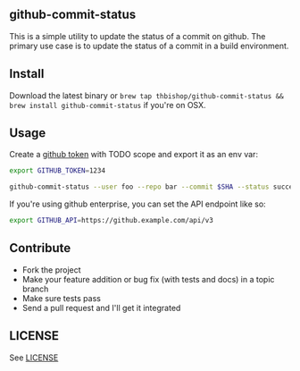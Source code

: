 ## github-commit-status

This is a simple utility to update the status of a commit on github. The
primary use case is to update the status of a commit in a build environment.

## Install

Download the latest binary or
`brew tap thbishop/github-commit-status && brew install github-commit-status`
if you're on OSX.

## Usage

Create a [github token]() with TODO scope and export it as an env var:
```sh
export GITHUB_TOKEN=1234
```

```sh
github-commit-status --user foo --repo bar --commit $SHA --status success
```

If you're using github enterprise, you can set the API endpoint like so:
```sh
export GITHUB_API=https://github.example.com/api/v3
```

## Contribute
* Fork the project
* Make your feature addition or bug fix (with tests and docs) in a topic branch
* Make sure tests pass
* Send a pull request and I'll get it integrated

## LICENSE
See [LICENSE](LICENSE)
